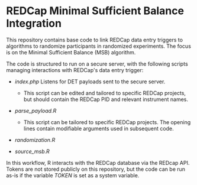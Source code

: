# REDCap Minimal Sufficient Balance Integration

This repository contains base code to link REDCap data entry triggers to algorithms to randomize participants in randomized experiments. 
The focus is on the Minimal Sufficient Balance (MSB) algorithm. 


The code is structured to run on a secure server, with the following scripts managing interactions with REDCap's data entry trigger:

- _index.php_ Listens for DET payloads sent to the secure server. 

     - This script can be edited and tailored to specific REDCap projects, but should contain the REDCap PID and relevant instrument names.

- _parse_payload.R_

     - This script can be tailored to specific REDCap projects. The opening lines contain modifiable arguments used in subsequent code. 

- _randomization.R_
- _source_msb.R_

In this workflow, R interacts with the REDCap database via the REDcap API. Tokens are not stored publicly on this repository, but the code can be run as-is if the variable _TOKEN_ is set as a system variable.